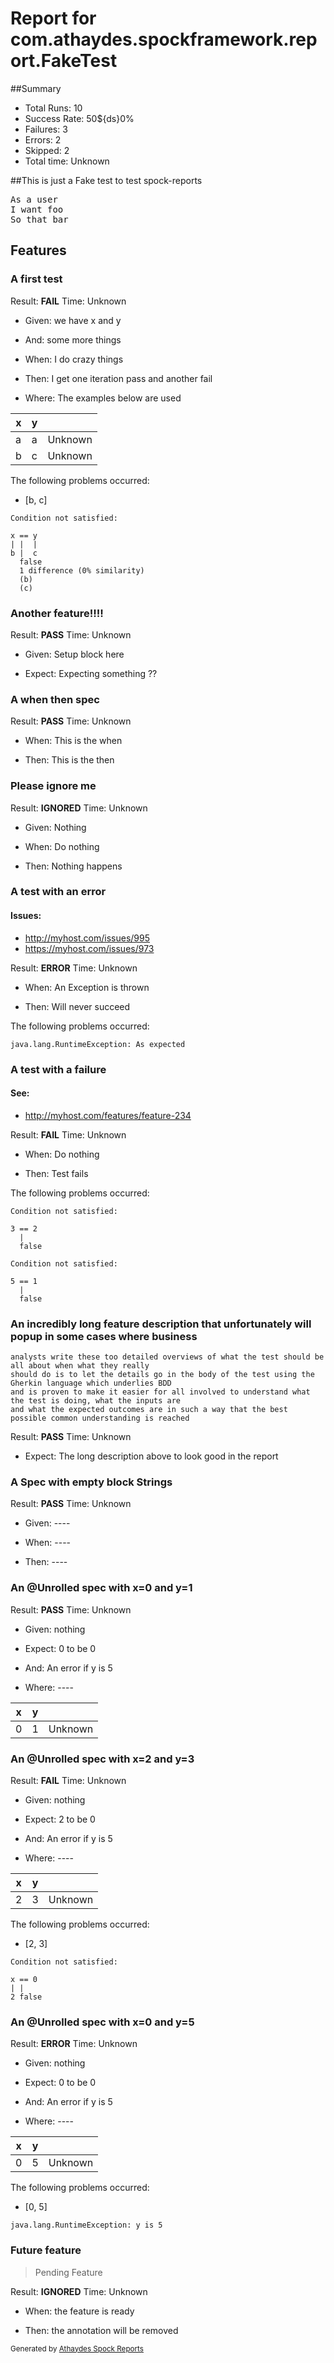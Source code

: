 # Report for com.athaydes.spockframework.report.FakeTest

##Summary

* Total Runs: 10
* Success Rate: 50${ds}0%
* Failures: 3
* Errors:   2
* Skipped:  2
* Total time: Unknown

##This is just a Fake test to test spock-reports

<pre>
As a user
I want foo
So that bar
</pre>

## Features

### A first test

Result: **FAIL**
Time: Unknown

* Given: we have x and y

* And: some more things

* When: I do crazy things

* Then: I get one iteration pass and another fail

* Where: The examples below are used

 | x | y |         |
 |---|---|---------|
 | a | a | Unknown | (PASS)
 | b | c | Unknown | (FAIL)

The following problems occurred:

* [b, c]
```
Condition not satisfied:

x == y
| |  |
b |  c
  false
  1 difference (0% similarity)
  (b)
  (c)

```

### Another feature!!!!

Result: **PASS**
Time: Unknown

* Given: Setup block here

* Expect: Expecting something ??

### A when then spec

Result: **PASS**
Time: Unknown

* When: This is the when

* Then: This is the then

### Please ignore me

Result: **IGNORED**
Time: Unknown

* Given: Nothing

* When: Do nothing

* Then: Nothing happens

### A test with an error

#### Issues:

* http://myhost.com/issues/995
* https://myhost.com/issues/973

Result: **ERROR**
Time: Unknown

* When: An Exception is thrown

* Then: Will never succeed

The following problems occurred:

```
java.lang.RuntimeException: As expected
```

### A test with a failure

#### See:

* http://myhost.com/features/feature-234

Result: **FAIL**
Time: Unknown

* When: Do nothing

* Then: Test fails

The following problems occurred:

```
Condition not satisfied:

3 == 2
  |
  false

```
```
Condition not satisfied:

5 == 1
  |
  false

```

### An incredibly long feature description that unfortunately will popup in some cases where business
	analysts write these too detailed overviews of what the test should be all about when what they really
	should do is to let the details go in the body of the test using the Gherkin language which underlies BDD
	and is proven to make it easier for all involved to understand what the test is doing, what the inputs are
	and what the expected outcomes are in such a way that the best possible common understanding is reached

Result: **PASS**
Time: Unknown

* Expect: The long description above to look good in the report

### A Spec with empty block Strings

Result: **PASS**
Time: Unknown

* Given: ----

* When: ----

* Then: ----

### An @Unrolled spec with x=0 and y=1

Result: **PASS**
Time: Unknown

* Given: nothing

* Expect: 0 to be 0

* And: An error if y is 5

* Where: ----

 | x | y |         |
 |---|---|---------|
 | 0 | 1 | Unknown | (PASS)

### An @Unrolled spec with x=2 and y=3

Result: **FAIL**
Time: Unknown

* Given: nothing

* Expect: 2 to be 0

* And: An error if y is 5

* Where: ----

 | x | y |         |
 |---|---|---------|
 | 2 | 3 | Unknown | (FAIL)

The following problems occurred:

* [2, 3]
```
Condition not satisfied:

x == 0
| |
2 false

```

### An @Unrolled spec with x=0 and y=5

Result: **ERROR**
Time: Unknown

* Given: nothing

* Expect: 0 to be 0

* And: An error if y is 5

* Where: ----

 | x | y |         |
 |---|---|---------|
 | 0 | 5 | Unknown | (FAIL)

The following problems occurred:

* [0, 5]
```
java.lang.RuntimeException: y is 5
```

### Future feature

> Pending Feature

Result: **IGNORED**
Time: Unknown

* When: the feature is ready

* Then: the annotation will be removed


<small>Generated by <a href="https://github.com/renatoathaydes/spock-reports">Athaydes Spock Reports</a></small>